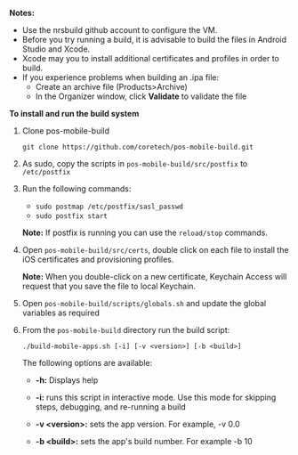**Notes:** 

* Use the nrsbuild github account to configure the VM. 
* Before you try running a build, it is advisable to build the files in Android Studio and Xcode. 
* Xcode may you to install additional certificates and profiles in order to build. 
* If you experience problems when building an .ipa file:
  * Create an archive file (Products>Archive)
  * In the Organizer window, click **Validate** to validate the file

**To install and run the build system**

1. Clone pos-mobile-build

   ```git clone https://github.com/coretech/pos-mobile-build.git```

1. As sudo, copy the scripts in ```pos-mobile-build/src/postfix``` to ```/etc/postfix```

1. Run the following commands: 
   
   * ```sudo postmap /etc/postfix/sasl_passwd```
   * ```sudo postfix start```

   **Note:** If postfix is running you can use the ```reload/stop``` commands.

1. Open ```pos-mobile-build/src/certs```, double click on each file to install the iOS certificates and provisioning profiles.

   **Note:** When you double-click on a new certificate, Keychain Access will request that you save the file to local Keychain.

1. Open ```pos-mobile-build/scripts/globals.sh``` and update the global variables as required


1. From the ```pos-mobile-build``` directory run the build script: 
 
    ```./build-mobile-apps.sh [-i] [-v <version>] [-b <build>]```

    The following options are available:

    * **-h:** Displays help

    * **-i:** runs this script in interactive mode. Use this mode for skipping steps, debugging, and re-running a build

    * **-v \<version>:** sets the app version. For example, -v 0.0

    * **-b \<build>:** sets the app's build number. For example -b 10